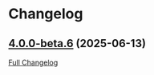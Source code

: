# Changelog

## [4.0.0-beta.6](https://github.com/datastax/jvector/tree/4.0.0-beta.6) (2025-06-13)

[Full Changelog](https://github.com/datastax/jvector/compare/4.0.0-beta.5...4.0.0-beta.6)

